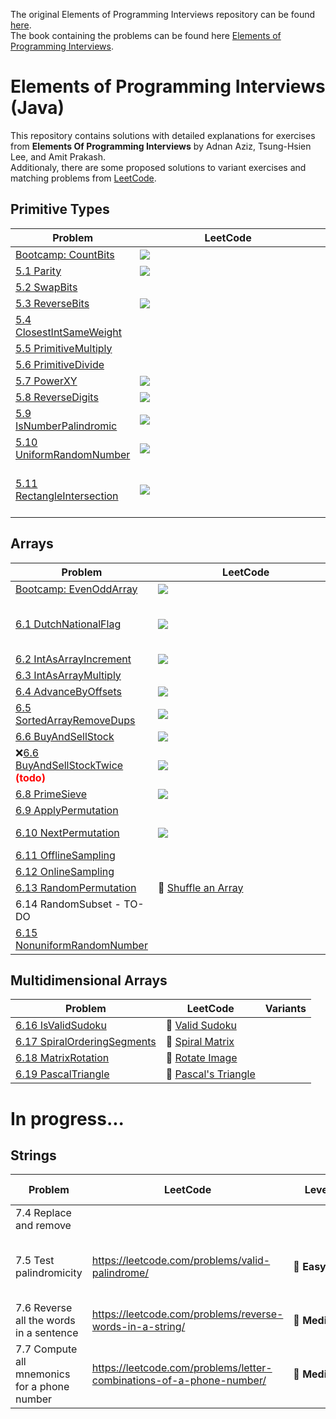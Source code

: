 The original Elements of Programming Interviews repository can be found [here](https://github.com/adnanaziz/EPIJudge). <br/>
The book containing the problems can be found here [Elements of Programming Interviews](http://amzn.to/2pMWIWH).

# Elements of Programming Interviews (Java)
This repository contains solutions with detailed explanations for exercises from <b>Elements Of Programming Interviews</b> by Adnan Aziz, Tsung-Hsien Lee, and Amit Prakash. <br/>
Additionaly, there are some proposed solutions to variant exercises and matching problems from [LeetCode](https://leetcode.com/).

## Primitive Types

| Problem | &nbsp;&nbsp;&nbsp;&nbsp;&nbsp;&nbsp;&nbsp;&nbsp;&nbsp;&nbsp;&nbsp;&nbsp;&nbsp;&nbsp;&nbsp;&nbsp;&nbsp;&nbsp;&nbsp;&nbsp;&nbsp;&nbsp;&nbsp;&nbsp;LeetCode&nbsp;&nbsp;&nbsp;&nbsp;&nbsp;&nbsp;&nbsp;&nbsp;&nbsp;&nbsp;&nbsp;&nbsp;&nbsp;&nbsp;&nbsp;&nbsp;&nbsp;&nbsp;&nbsp;&nbsp;&nbsp;&nbsp;&nbsp;&nbsp; | Variants |
| ------- | -------- | -------- |
| [Bootcamp: CountBits](/src/main/java/epi/primitive/CountBits.java) | <a href="https://leetcode.com/problems/counting-bits/"><img src="https://img.shields.io/badge/easy-Counting%20Bits-brightgreen" /></a> | |
| [5.1 Parity ](/src/main/java/epi/primitive/_5/_1/Parity.java)| <a href="https://leetcode.com/problems/number-of-1-bits/"><img src="https://img.shields.io/badge/easy-Number%20of%201%20Bits-brightgreen" /></a> | |
| [5.2 SwapBits](/src/main/java/epi/primitive/_5/_2/SwapBits.java) | | |
| [5.3 ReverseBits](/src/main/java/epi/primitive/_5/_3/ReverseBits.java) | <a href="https://leetcode.com/problems/reverse-bits/"><img src="https://img.shields.io/badge/easy-Reverse%20Bits%20-brightgreen" /></a> | |
| [5.4 ClosestIntSameWeight](/src/main/java/epi/primitive/_5/_4/ClosestIntSameWeight.java) | | [ClosestIntSameWeightConstantTime](/src/main/java/epi/primitive/_5/_4/variant/ClosestIntSameWeightConstantTime.java) |
| [5.5 PrimitiveMultiply](/src/main/java/epi/primitive/_5/_5/PrimitiveMultiply.java) | | |
| [5.6 PrimitiveDivide](/src/main/java/epi/primitive/_5/_6/PrimitiveDivide.java) | | |
| [5.7 PowerXY](/src/main/java/epi/primitive/_5/_7/PowerXY.java) | <a href="https://leetcode.com/problems/powx-n/"><img src="https://img.shields.io/badge/medium-Pow(x%2C%20n)-orange" /></a> | |
| [5.8 ReverseDigits](/src/main/java/epi/primitive/_5/_8/ReverseDigits.java) | <a href="https://leetcode.com/problems/reverse-integer/"><img src="https://img.shields.io/badge/medium-Reverse%20Integer-orange" /></a> | |
| [5.9 IsNumberPalindromic](/src/main/java/epi/primitive/_5/_9/IsNumberPalindromic.java) | <a href="https://leetcode.com/problems/palindrome-number/"><img src="https://img.shields.io/badge/easy-Palindrome%20Number-brightgreen" /></a> | |
| [5.10 UniformRandomNumber](/src/main/java/epi/primitive/_5/_10/UniformRandomNumber.java) | <a href="https://leetcode.com/problems/implement-rand10-using-rand7/"><img src="https://img.shields.io/badge/medium-%20Implement%20Rand10()%20Using%20Rand7()-orange" /></a> | |
| [5.11 RectangleIntersection](/src/main/java/epi/primitive/_5/_11/RectangleIntersection.java) | <a href="https://leetcode.com/problems/rectangle-overlap/"><img src="https://img.shields.io/badge/easy-Rectangle%20Overlap-brightgreen" /></a> | [FourPointsFormRectangle](/src/main/java/epi/primitive/_5/_11/variant/FourPointsFormRectangle.java)<br/>❌ [RectangleIntersectionNotAlignedXY](/src/main/java/epi/primitive/_5/_11/variant/RectangleIntersectionNotAlignedXY.java) <b style='color:red'>(todo)<b/> |

## Arrays
| Problem | &nbsp;&nbsp;&nbsp;&nbsp;&nbsp;&nbsp;&nbsp;&nbsp;&nbsp;&nbsp;&nbsp;&nbsp;&nbsp;&nbsp;&nbsp;&nbsp;&nbsp;&nbsp;&nbsp;&nbsp;&nbsp;&nbsp;&nbsp;&nbsp;LeetCode&nbsp;&nbsp;&nbsp;&nbsp;&nbsp;&nbsp;&nbsp;&nbsp;&nbsp;&nbsp;&nbsp;&nbsp;&nbsp;&nbsp;&nbsp;&nbsp;&nbsp;&nbsp;&nbsp;&nbsp;&nbsp;&nbsp;&nbsp;&nbsp; | Variants |
| ------- | -------- | -------- |
| [Bootcamp: EvenOddArray](/src/main/java/epi/arrays/EvenOddArray.java) | <a href="https://leetcode.com/problems/sort-array-by-parity/"><img src="https://img.shields.io/badge/easy-Sort%20Array%20By%20Parity-brightgreen" /></a> | |
| [6.1 DutchNationalFlag](/src/main/java/epi/arrays/_6/_1/DutchNationalFlag.java) | <a href="https://leetcode.com/problems/sort-colors/"><img src="https://img.shields.io/badge/medium-Sort%20Colors-orange" /></a> | [DutchNationalFlagWithoutPivot](/src/main/java/epi/arrays/_6/_1/variant/DutchNationalFlagWithoutPivot.java)<br/>[MauritiusNationalFlag](/src/main/java/epi/arrays/_6/_1/variant/MauritiusNationalFlag.java)<br/>[BooleanValuedKeysFlag](/src/main/java/epi/arrays/_6/_1/variant/BooleanValuedKeysFlag.java)<br/>[BooleanValuedKeysFlagWithRelativeTrueOrder](/src/main/java/epi/arrays/_6/_1/variant/BooleanValuedKeysFlagWithRelativeTrueOrder.java)|
| [6.2 IntAsArrayIncrement](/src/main/java/epi/arrays/_6/_2/IntAsArrayIncrement.java) | <a href="https://leetcode.com/problems/plus-one/"><img src="https://img.shields.io/badge/easy-Plus%20One-brightgreen" /></a> | [AddBinary](/src/main/java/epi/arrays/_6/_2/variant/AddBinary.java) |
| [6.3 IntAsArrayMultiply](/src/main/java/epi/arrays/_6/_3/IntAsArrayMultiply.java) | | |
| [6.4 AdvanceByOffsets](/src/main/java/epi/arrays/_6/_4/AdvanceByOffsets.java) | <a href="https://leetcode.com/problems/jump-game/"><img src="https://img.shields.io/badge/medium-Jump%20Game-orange" /></a> | [MinimumStepsAdvanceByOffsets](/src/main/java/epi/arrays/_6/_4/variant/MinimumStepsAdvanceByOffsets.java) |
| [6.5 SortedArrayRemoveDups](/src/main/java/epi/arrays/_6/_5/SortedArrayRemoveDups.java) | <a href="https://leetcode.com/problems/remove-duplicates-from-sorted-array/"><img src="https://img.shields.io/badge/easy-Remove%20Duplicates%20from%20Sorted%20Array-brightgreen" /></a> | [ArrayRemoveKey](/src/main/java/epi/arrays/_6/_5/variant/ArrayRemoveKey.java)<br/>[SortedArrayMTimes](/src/main/java/epi/arrays/_6/_5/variant/SortedArrayMTimes.java) |
| [6.6 BuyAndSellStock](/src/main/java/epi/arrays/_6/_6/BuyAndSellStock.java) | <a href="https://leetcode.com/problems/best-time-to-buy-and-sell-stock/"><img src="https://img.shields.io/badge/easy-Best%20Time%20to%20Buy%20and%20Sell%20Stock-brightgreen" /></a> | [LongestSubArrayWithEqualEntries](/src/main/java/epi/arrays/_6/_6/variant/LongestSubArrayWithEqualEntries.java)|
| ❌[6.6 BuyAndSellStockTwice](/src/main/java/epi/arrays/_6/_7/BuyAndSellStockTwice.java) <b style='color:red'>(todo)<b/> | <a href="https://leetcode.com/problems/best-time-to-buy-and-sell-stock-iii/"><img src="https://img.shields.io/badge/hard-Best%20Time%20to%20Buy%20and%20Sell%20Stock%20III-red" /></a> | [BuyAndSellStockTwiceLinearTime](/src/main/java/epi/arrays/_6/_7/variant/BuyAndSellStockTwiceLinearTime.java) |
| [6.8 PrimeSieve](src/main/java/epi/arrays/_6/_8/PrimeSieve.java) | <a href="https://leetcode.com/problems/count-primes/"><img src="https://img.shields.io/badge/medium-Count%20Primes-orange" /></a> | |
| [6.9 ApplyPermutation](/src/main/java/epi/arrays/_6/_9/ApplyPermutation.java) | | [InversePermutation](/src/main/java/epi/arrays/_6/_9/variant/InversePermutation.java) |
| [6.10 NextPermutation](/src/main/java/epi/arrays/_6/_10/NextPermutation.java) | <a href="https://leetcode.com/problems/next-permutation/"><img src="https://img.shields.io/badge/medium-Next%20Permutation-orange" /></a> | [ComputeKthPermutation](/src/main/java/epi/arrays/_6/_10/variant/ComputeKthPermutation.java)<br/>[ComputePreviousPermutation](/src/main/java/epi/arrays/_6/_10/variant/ComputePreviousPermutation.java) |
| [6.11 OfflineSampling](https://github.com/andreeaiancovici/ElementsOfProgrammingInterviews-Variants/blob/main/src/main/java/epi/arrays/OfflineSampling.java) | | |
| [6.12 OnlineSampling](https://github.com/andreeaiancovici/ElementsOfProgrammingInterviews-Variants/blob/main/src/main/java/epi/arrays/OnlineSampling.java) | | |
| [6.13 RandomPermutation](https://github.com/andreeaiancovici/ElementsOfProgrammingInterviews-Variants/blob/main/src/main/java/epi/arrays/RandomPermutation.java) | :yellow_heart:&nbsp;[Shuffle an Array](https://leetcode.com/problems/shuffle-an-array/) | |
| 6.14 RandomSubset - TO-DO | | |
| [6.15 NonuniformRandomNumber](https://github.com/andreeaiancovici/ElementsOfProgrammingInterviews-Variants/blob/main/src/main/java/epi/arrays/NonuniformRandomNumber.java) | | |

## Multidimensional Arrays
| Problem | LeetCode | Variants |
| ------- | -------- | -------- |
| [6.16 IsValidSudoku](https://github.com/andreeaiancovici/ElementsOfProgrammingInterviews-Variants/blob/main/src/main/java/epi/multidimensionalarrays/IsValidSudoku.java) | :yellow_heart:&nbsp;[Valid Sudoku](https://leetcode.com/problems/valid-sudoku/) | |
| [6.17 SpiralOrderingSegments](https://github.com/andreeaiancovici/ElementsOfProgrammingInterviews-Variants/blob/main/src/main/java/epi/multidimensionalarrays/SpiralOrderingSegments.java) | :yellow_heart:&nbsp;[Spiral Matrix](https://leetcode.com/problems/spiral-matrix/) | |
| [6.18 MatrixRotation](https://github.com/andreeaiancovici/ElementsOfProgrammingInterviews-Variants/blob/main/src/main/java/epi/multidimensionalarrays/MatrixRotation.java) | :yellow_heart:&nbsp;[Rotate Image](https://leetcode.com/problems/rotate-image/) | |
| [6.19 PascalTriangle](https://github.com/andreeaiancovici/ElementsOfProgrammingInterviews-Variants/blob/main/src/main/java/epi/multidimensionalarrays/PascalTriangle.java) | :green_heart:&nbsp;[Pascal's Triangle](https://leetcode.com/problems/pascals-triangle/) | |

# In progress...

## Strings

|Problem|LeetCode|Level|Similar questions|Variants
|---|---|---|---|---|
|7.4 Replace and remove| | | |TelexEncoding, MergeTwoSortedArrays|
|7.5 Test palindromicity|https://leetcode.com/problems/valid-palindrome/|:green_heart:&nbsp;**Easy**|Valid Palindrome II, Palindrome Linked List| |
|7.6 Reverse all the words in a sentence|https://leetcode.com/problems/reverse-words-in-a-string/|:yellow_heart:&nbsp;**Medium**|Reverse Words in a String II| |
|7.7 Compute all mnemonics for a phone number|https://leetcode.com/problems/letter-combinations-of-a-phone-number/|:yellow_heart:&nbsp;**Medium**|Generate Parentheses, Combination Sum, Binary Watch| |

